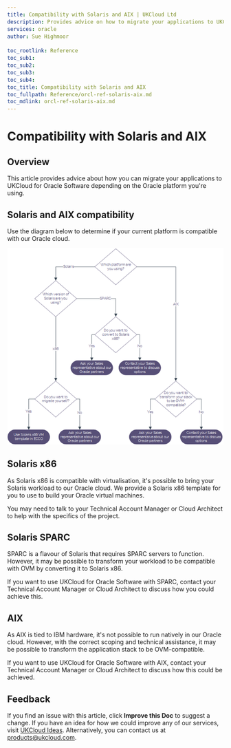 ```yaml
---
title: Compatibility with Solaris and AIX | UKCloud Ltd
description: Provides advice on how to migrate your applications to UKCloud for Oracle Software depending on the Oracle platform you're using
services: oracle
author: Sue Highmoor

toc_rootlink: Reference
toc_sub1: 
toc_sub2:
toc_sub3:
toc_sub4:
toc_title: Compatibility with Solaris and AIX
toc_fullpath: Reference/orcl-ref-solaris-aix.md
toc_mdlink: orcl-ref-solaris-aix.md
---
```


# Compatibility with Solaris and AIX

## Overview

This article provides advice about how you can migrate your applications to UKCloud for Oracle Software depending on the Oracle platform you're using.

## Solaris and AIX compatibility

Use the diagram below to determine if your current platform is compatible with our Oracle cloud.

![Solaris and AIX compatibility](images/orcl-solaris-aix.png)

## Solaris x86

As Solaris x86 is compatible with virtualisation, it's possible to bring your Solaris workload to our Oracle cloud. We provide a Solaris x86 template for you to use to build your Oracle virtual machines.

You may need to talk to your Technical Account Manager or Cloud Architect to help with the specifics of the project.

## Solaris SPARC

SPARC is a flavour of Solaris that requires SPARC servers to function. However, it may be possible to transform your workload to be compatible with OVM by converting it to Solaris x86.

If you want to use UKCloud for Oracle Software with SPARC, contact your Technical Account Manager or Cloud Architect to discuss how you could achieve this.

## AIX

As AIX is tied to IBM hardware, it's not possible to run natively in our Oracle cloud. However, with the correct scoping and technical assistance, it may be possible to transform the application stack to be OVM-compatible.

If you want to use UKCloud for Oracle Software with AIX, contact your Technical Account Manager or Cloud Architect to discuss how this could be achieved.

## Feedback

If you find an issue with this article, click **Improve this Doc** to suggest a change. If you have an idea for how we could improve any of our services, visit [UKCloud Ideas](https://ideas.ukcloud.com). Alternatively, you can contact us at <products@ukcloud.com>.